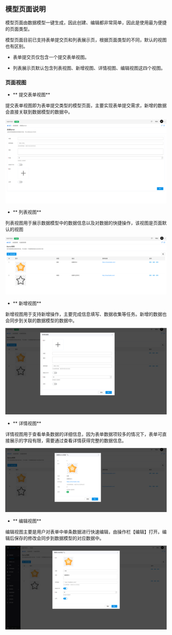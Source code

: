 ## 模型页面说明

模型页面由数据模型一键生成，因此创建、编辑都非常简单，因此是使用最为便捷的页面类型。

模型页面目前已支持表单提交页和列表展示页，根据页面类型的不同，默认的视图也有区别。

- 表单提交页仅包含一个提交表单视图。

- 列表展示页默认包含列表视图、新增视图、详情视图、编辑视图这四个视图。

### 页面视图

- ** 提交表单视图**

提交表单视图即为表单提交类型的模型页面，主要实现表单提交需求，新增的数据会直接关联到数据模型的数据中。

![image.png](../../../static/img/操作指南/页面设计/模型页面设计/模型页面说明/image_2114449.png)

- ** 列表视图**

列表视图用于展示数据模型中的数据信息以及对数据的快捷操作，该视图是页面默认的视图

![image.png](../../../static/img/操作指南/页面设计/模型页面设计/模型页面说明/image_fd14458.png)

- ** 新增视图**

新增视图用于支持新增操作，主要完成信息填写、数据收集等任务。新增的数据也会同步到关联的数据模型的数据中。

![image.png](../../../static/img/操作指南/页面设计/模型页面设计/模型页面说明/image_a07d1a6.png)

- ** 详情视图**

详情视图用于查看单条数据的详细信息，因为表单数据项较多的情况下，表单可直接展示的字段有限，需要通过查看详情获得完整的数据信息。

![image.png](../../../static/img/操作指南/页面设计/模型页面设计/模型页面说明/image_95d8ee3.png)

- ** 编辑视图**

编辑视图主要是用户对表单中单条数据进行快速编辑，由操作栏【编辑】打开。编辑后保存的修改会同步到数据模型的对应数据中。

![image.png](../../../static/img/操作指南/页面设计/模型页面设计/模型页面说明/image_0bc2d39.png)
